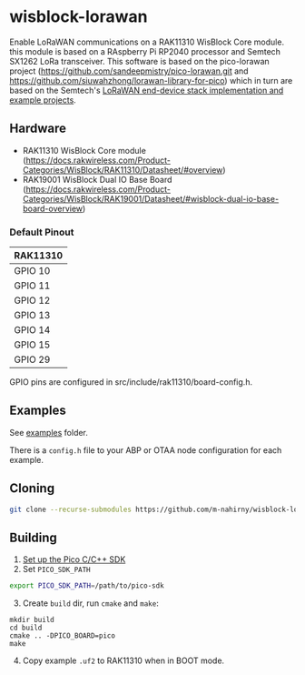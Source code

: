 # wisblock-lorawan
Enable LoRaWAN communications on a RAK11310 WisBlock Core module. this module is based on a RAspberry Pi RP2040 processor and Semtech SX1262 LoRa transceiver. This software is based on the pico-lorawan project (https://github.com/sandeepmistry/pico-lorawan.git and https://github.com/siuwahzhong/lorawan-library-for-pico) which in turn are based on the Semtech's [LoRaWAN end-device stack implementation and example projects](https://github.com/Lora-net/LoRaMac-node).

## Hardware

 * RAK11310 WisBlock Core module (https://docs.rakwireless.com/Product-Categories/WisBlock/RAK11310/Datasheet/#overview)
 * RAK19001 WisBlock Dual IO Base Board (https://docs.rakwireless.com/Product-Categories/WisBlock/RAK19001/Datasheet/#wisblock-dual-io-base-board-overview)

### Default Pinout

| RAK11310 |
| ----------------- |
| GPIO 10 | SCK |
| GPIO 11 | MOSI |
| GPIO 12 | MISO |
| GPIO 13 | NSS / CS |
| GPIO 14 | RESET |
| GPIO 15 | BUSY |
| GPIO 29 | DIO1 |

GPIO pins are configured in src/include/rak11310/board-config.h.

## Examples

See [examples](examples/) folder.

There is a `config.h` file to your ABP or OTAA node configuration for each example.

## Cloning

```sh
git clone --recurse-submodules https://github.com/m-nahirny/wisblock-lorawan.git 
```

## Building

1. [Set up the Pico C/C++ SDK](https://datasheets.raspberrypi.org/pico/getting-started-with-pico.pdf)
2. Set `PICO_SDK_PATH`
```sh
export PICO_SDK_PATH=/path/to/pico-sdk
```
3. Create `build` dir, run `cmake` and `make`:
```
mkdir build
cd build
cmake .. -DPICO_BOARD=pico
make
```
4. Copy example `.uf2` to RAK11310 when in BOOT mode.

